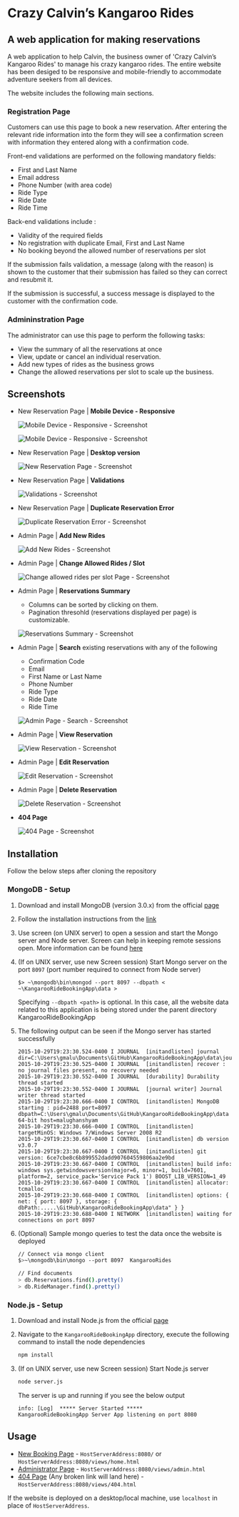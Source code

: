 # Crazy Calvin’s Kangaroo Rides 
## A web application for making reservations

A web application to help Calvin, the business owner of 'Crazy Calvin’s Kangaroo Rides' to manage his crazy kangaroo rides. The entire website has been desiged to be responsive and mobile-friendly to accommodate adventure seekers from all devices.

The website includes the following main sections.

### Registration Page
Customers can use this page to book a new reservation. After entering the relevant ride information into the form they will see a confirmation screen with information they entered along with a confirmation code.   

Front-end validations are performed on the following mandatory fields:
* First and Last Name
* Email address
* Phone Number (with area code)
* Ride Type
* Ride Date 
* Ride Time

Back-end validations include : 
* Validity of the required fields
* No registration with duplicate Email, First and Last Name
* No booking beyond the allowed number of reservations per slot

If the submission fails validation, a message (along with the reason) is shown to the customer that their submission has failed so they can correct and resubmit it. 

If the submission is successful, a success message is displayed to the customer with the confirmation code. 

### Admininstration Page
The administrator can use this page to perform the following tasks: 
* View the summary of all the reservations at once
* View, update or cancel an individual reservation.
* Add new types of rides as the business grows
* Change the allowed reservations per slot to scale up the business. 

## Screenshots

* New Reservation Page | **Mobile Device - Responsive**

  ![Mobile Device - Responsive - Screenshot](readme/screenshots/iPhone6mobileResponsive2.PNG)

  ![Mobile Device - Responsive - Screenshot](readme/screenshots/iPhone6mobileResponsive3.PNG)

* New Reservation Page | **Desktop version**

  ![New Reservation Page - Screenshot](readme/screenshots/newReservationPage.PNG)

* New Reservation Page | **Validations**

  ![Validations - Screenshot](readme/screenshots/validations.PNG)

* New Reservation Page | **Duplicate Reservation Error**

  ![Duplicate Reservation Error - Screenshot](readme/screenshots/duplicateRegError.PNG)

* Admin Page | **Add New Rides**

  ![Add New Rides - Screenshot](readme/screenshots/addRides.PNG)

* Admin Page | **Change Allowed Rides / Slot**

  ![Change allowed rides per slot Page - Screenshot](readme/screenshots/changeAllowedRidesPerSlot.PNG)

* Admin Page | **Reservations Summary**

  * Columns can be sorted by clicking on them. 
  * Pagination thresohld (reservations displayed per page) is customizable.

  ![Reservations Summary - Screenshot](readme/screenshots/reservationsSummary.PNG)

* Admin Page | **Search** existing reservations with any of the following
  * Confirmation Code
  * Email
  * First Name or Last Name
  * Phone Number
  * Ride Type
  * Ride Date
  * Ride Time

  ![Admin Page - Search - Screenshot](readme/screenshots/searchQuery.PNG)

* Admin Page | **View Reservation**

  ![View Reservation - Screenshot](readme/screenshots/viewReservation.PNG)

* Admin Page | **Edit Reservation**

  ![Edit Reservation - Screenshot](readme/screenshots/editReservation.PNG)

* Admin Page | **Delete Reservation**

  ![Delete Reservation - Screenshot](readme/screenshots/deleteReservation.PNG)

* **404 Page**

  ![404 Page - Screenshot](readme/screenshots/404_f.PNG)



## Installation
Follow the below steps after cloning the repository

### MongoDB - Setup
1. Download and install MongoDB (version 3.0.x) from the official [page](https://www.mongodb.org/downloads#production)

2. Follow the installation instructions from the [link](https://docs.mongodb.org/manual/tutorial/)

3. Use screen (on UNIX server) to open a session and start the Mongo server and Node server. Screen can help in keeping remote sessions open. More information can be found [here](https://www.gnu.org/software/screen/manual/screen.html)
4. (If on UNIX server, use new Screen session) Start Mongo server on the port `8097` (port number required to connect from Node server)  
 
    ```
    $> ~\mongodb\bin\mongod --port 8097 --dbpath < ~\KangarooRideBookingApp\data >
    ```
    Specifying `--dbpath <path>` is optional. In this case, all the website data related to this application is being stored under the parent directory KangarooRideBookingApp
    
5. The following output can be seen if the Mongo server has started successfully
 
    ```
    2015-10-29T19:23:30.524-0400 I JOURNAL  [initandlisten] journal dir=C:\Users\gmalu\Documents\GitHub\KangarooRideBookingApp\data\journal
    2015-10-29T19:23:30.525-0400 I JOURNAL  [initandlisten] recover : no journal files present, no recovery needed
    2015-10-29T19:23:30.552-0400 I JOURNAL  [durability] Durability thread started
    2015-10-29T19:23:30.552-0400 I JOURNAL  [journal writer] Journal writer thread started
    2015-10-29T19:23:30.666-0400 I CONTROL  [initandlisten] MongoDB starting : pid=2488 port=8097 dbpath=C:\Users\gmalu\Documents\GitHub\KangarooRideBookingApp\data 64-bit host=malughanshyam
    2015-10-29T19:23:30.666-0400 I CONTROL  [initandlisten] targetMinOS: Windows 7/Windows Server 2008 R2
    2015-10-29T19:23:30.667-0400 I CONTROL  [initandlisten] db version v3.0.7
    2015-10-29T19:23:30.667-0400 I CONTROL  [initandlisten] git version: 6ce7cbe8c6b899552dadd907604559806aa2e9bd
    2015-10-29T19:23:30.667-0400 I CONTROL  [initandlisten] build info: windows sys.getwindowsversion(major=6, minor=1, build=7601, platform=2, service_pack='Service Pack 1') BOOST_LIB_VERSION=1_49
    2015-10-29T19:23:30.667-0400 I CONTROL  [initandlisten] allocator: tcmalloc
    2015-10-29T19:23:30.668-0400 I CONTROL  [initandlisten] options: { net: { port: 8097 }, storage: { dbPath:.....\GitHub\KangarooRideBookingApp\data" } }
    2015-10-29T19:23:30.688-0400 I NETWORK  [initandlisten] waiting for connections on port 8097
    
    ```
    
6. (Optional) Sample mongo queries to test the data once the website is deployed

    ```sh
    // Connect via mongo client
    $>~\mongodb\bin\mongo --port 8097  KangarooRides
    
    // Find documents
    > db.Reservations.find().pretty()
    > db.RideManager.find().pretty()      
    ```


### Node.js - Setup
1. Download and install Node.js from the official [page](https://nodejs.org/en/download/)
2. Navigate to the `KangarooRideBookingApp` directory, execute the following command to install the node dependencies 
    
    ```sh 
    npm install 
    ```
    
3. (If on UNIX server, use new Screen session) Start Node.js server 
    
    ```sh 
    node server.js 
    ```
    
    The server is up and running if you see the below output
    ```
    info: [Log]  ***** Server Started *****
    KangarooRideBookingApp Server App listening on port 8080
    
    ```


## Usage
* [New Booking Page](public/views/home.html) - `HostServerAddress:8080/` or `HostServerAddress:8080/views/home.html`
* [Administrator Page](public/views/admin.html) - `HostServerAddress:8080/views/admin.html`
* [404 Page](public/views/404.html) (Any broken link will land here) - `HostServerAddress:8080/views/404.html`

If the website is deployed on a desktop/local machine, use `localhost` in place of `HostServerAddress`.

